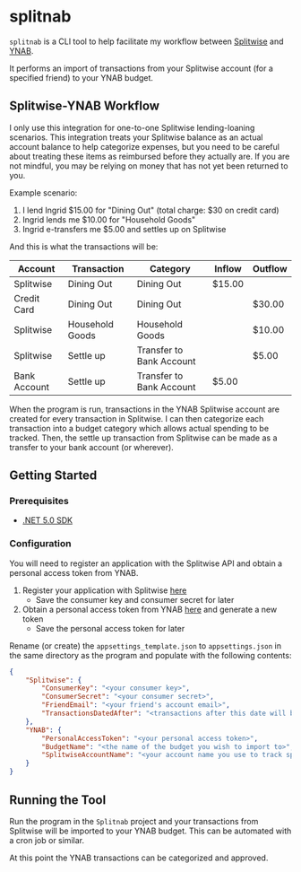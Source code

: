 # splitnab

`splitnab` is a CLI tool to help facilitate my workflow between [Splitwise](https://www.splitwise.com/)
and [YNAB](https://www.youneedabudget.com/).

It performs an import of transactions from your Splitwise account (for a specified friend) to your YNAB budget.

## Splitwise-YNAB Workflow

I only use this integration for one-to-one Splitwise lending-loaning scenarios. This integration treats your Splitwise
balance as an actual account balance to help categorize expenses, but you need to be careful about treating these items
as reimbursed before they actually are. If you are not mindful, you may be relying on money that has not yet been
returned to you.

Example scenario:

1. I lend Ingrid $15.00 for "Dining Out" (total charge: $30 on credit card)
1. Ingrid lends me $10.00 for "Household Goods"
1. Ingrid e-transfers me $5.00 and settles up on Splitwise

And this is what the transactions will be:

| Account      | Transaction     | Category                 | Inflow | Outflow |
| ------------ | --------------- | ------------------------ | -------| ------- |
| Splitwise    | Dining Out      | Dining Out               | $15.00 |         |
| Credit Card  | Dining Out      | Dining Out               |        | $30.00  |
| Splitwise    | Household Goods | Household Goods          |        | $10.00  |
| Splitwise    | Settle up       | Transfer to Bank Account |        | $5.00   |
| Bank Account | Settle up       | Transfer to Bank Account | $5.00  |         |

When the program is run, transactions in the YNAB Splitwise account are created for every transaction in Splitwise. I
can then categorize each transaction into a budget category which allows actual spending to be tracked. Then, the settle
up transaction from Splitwise can be made as a transfer to your bank account (or wherever).

## Getting Started

### Prerequisites

- [.NET 5.0 SDK](https://dotnet.microsoft.com/download)

### Configuration

You will need to register an application with the Splitwise API and obtain a personal access token from YNAB.

1. Register your application with Splitwise [here](https://secure.splitwise.com/apps)
    - Save the consumer key and consumer secret for later
1. Obtain a personal access token from YNAB [here](https://app.youneedabudget.com/settings/developer) and generate a new
   token
    - Save the personal access token for later

Rename (or create) the `appsettings_template.json` to `appsettings.json` in the same directory as the program and
populate with the following contents:

```json
{
    "Splitwise": {
        "ConsumerKey": "<your consumer key>",
        "ConsumerSecret": "<your consumer secret>",
        "FriendEmail": "<your friend's account email>",
        "TransactionsDatedAfter": "<transactions after this date will be imported, format: yyyy-mm-dd>"
    },
    "YNAB": {
        "PersonalAccessToken": "<your personal access token>",
        "BudgetName": "<the name of the budget you wish to import to>",
        "SplitwiseAccountName": "<your account name you use to track splitwise>"
    }
}
```

## Running the Tool

Run the program in the `Splitnab` project and your transactions from Splitwise will be imported to your YNAB budget.
This can be automated with a cron job or similar.

At this point the YNAB transactions can be categorized and approved.
